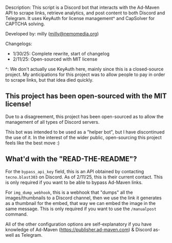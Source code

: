 Description: This script is a Discord bot that interacts with the Ad-Maven API to scrape links, retrieve analytics, and post content to both Discord and Telegram. 
It uses KeyAuth for license management^ and CapSolver for CAPTCHA solving.

Developed by: milly (milly@nemomedia.org)

Changelogs:
- 1/30/25: Complete rewrite, start of changelog
- 2/11/25: Open-sourced with MIT license

^: We don't actually use KeyAuth here, mainly since this is a closed-source project. My anticipations for this project was to allow people to pay in order to scrape links, but that idea died quickly.

## This project has been open-sourced with the MIT license!

Due to a disagreement, this project has been open-sourced as to allow the management of all types of Discord servers.

This bot was intended to be used as a "helper bot", but I have discontinued the use of it. In the interest of the wider public, open-sourcing this project feels like the best move :)



## What'd with the "READ-THE-README"?

For the `bypass_api_key` field, this is an API obtained by contacting `tecno.blast303` on Discord. As of 2/11/25, this is their current contact. This is only required if you want to be able to bypass Ad-Maven links.

For `img_dump_webhook`, this is a webhook that "dumps" all the images/thumbnails to a Discord channel, then we use the link it generates as a thumbnail for the embed, that way we can embed the image in the same message. This is only required if you want to use the `/manualpost` command.

All of the other configuration options are self-explanatory if you have knowledge of Ad-Maven (https://publisher.ad-maven.com) & Discord as-well as Telegram.

